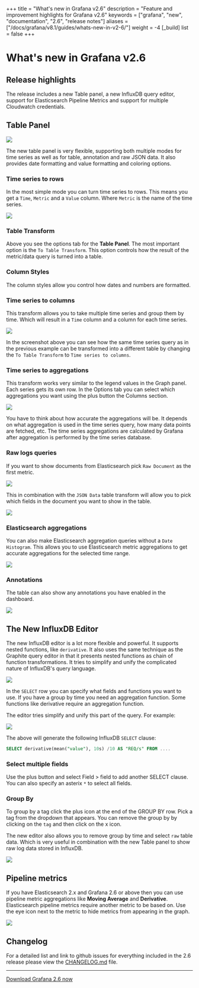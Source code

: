 +++
title = "What's new in Grafana v2.6"
description = "Feature and improvement highlights for Grafana v2.6"
keywords = ["grafana", "new", "documentation", "2.6", "release notes"]
aliases = ["/docs/grafana/v8.1/guides/whats-new-in-v2-6/"]
weight = -4
[_build]
list = false
+++

# What's new in Grafana v2.6

## Release highlights

The release includes a new Table panel, a new InfluxDB query editor, support for Elasticsearch Pipeline Metrics and
support for multiple Cloudwatch credentials.

## Table Panel

<img src="/assets/img/features/table-panel.png">

The new table panel is very flexible, supporting both multiple modes for time series as well as for
table, annotation and raw JSON data. It also provides date formatting and value formatting and coloring options.

### Time series to rows

In the most simple mode you can turn time series to rows. This means you get a `Time`, `Metric` and a `Value` column.
Where `Metric` is the name of the time series.

<img src="/static/img/docs/v2/table_ts_to_rows.png">

### Table Transform

Above you see the options tab for the **Table Panel**. The most important option is the `To Table Transform`.
This option controls how the result of the metric/data query is turned into a table.

### Column Styles

The column styles allow you control how dates and numbers are formatted.

### Time series to columns

This transform allows you to take multiple time series and group them by time. Which will result in a `Time` column
and a column for each time series.

<img src="/static/img/docs/v2/table_ts_to_columns.png">

In the screenshot above you can see how the same time series query as in the previous example can be transformed into
a different table by changing the `To Table Transform` to `Time series to columns`.

### Time series to aggregations

This transform works very similar to the legend values in the Graph panel. Each series gets its own row. In the Options
tab you can select which aggregations you want using the plus button the Columns section.

<img src="/static/img/docs/v2/table_ts_to_aggregations.png">

You have to think about how accurate the aggregations will be. It depends on what aggregation is used in the time series query,
how many data points are fetched, etc. The time series aggregations are calculated by Grafana after aggregation is performed
by the time series database.

### Raw logs queries

If you want to show documents from Elasticsearch pick `Raw Document` as the first metric.

<img src="/static/img/docs/v2/elastic_raw_doc.png">

This in combination with the `JSON Data` table transform will allow you to pick which fields in the document
you want to show in the table.

<img src="/static/img/docs/v2/table_json_data.png">

### Elasticsearch aggregations

You can also make Elasticsearch aggregation queries without a `Date Histogram`. This allows you to
use Elasticsearch metric aggregations to get accurate aggregations for the selected time range.

<img src="/static/img/docs/v2/elastic_aggregations.png">

### Annotations

The table can also show any annotations you have enabled in the dashboard.

<img src="/static/img/docs/v2/table_annotations.png">

## The New InfluxDB Editor

The new InfluxDB editor is a lot more flexible and powerful. It supports nested functions, like `derivative`.
It also uses the same technique as the Graphite query editor in that it presents nested functions as chain of function
transformations. It tries to simplify and unify the complicated nature of InfluxDB's query language.

<img src="/assets/img/blog/v2.6/influxdb_editor_v3.gif">

In the `SELECT` row you can specify what fields and functions you want to use. If you have a
group by time you need an aggregation function. Some functions like derivative require an aggregation function.

The editor tries simplify and unify this part of the query. For example:

![](/static/img/docs/influxdb/select_editor.png)

The above will generate the following InfluxDB `SELECT` clause:

```sql
SELECT derivative(mean("value"), 10s) /10 AS "REQ/s" FROM ....
```

### Select multiple fields

Use the plus button and select Field > field to add another SELECT clause. You can also
specify an asterix `*` to select all fields.

### Group By

To group by a tag click the plus icon at the end of the GROUP BY row. Pick a tag from the dropdown that appears.
You can remove the group by by clicking on the `tag` and then click on the x icon.

The new editor also allows you to remove group by time and select `raw` table data. Which is very useful
in combination with the new Table panel to show raw log data stored in InfluxDB.

<img src="/assets/img/blog/v2.6/table_influxdb_logs.png">

## Pipeline metrics

If you have Elasticsearch 2.x and Grafana 2.6 or above then you can use pipeline metric aggregations like
**Moving Average** and **Derivative**. Elasticsearch pipeline metrics require another metric to be based on. Use the eye icon next to the metric
to hide metrics from appearing in the graph.

![](/static/img/docs/elasticsearch/pipeline_metrics_editor.png)

## Changelog

For a detailed list and link to github issues for everything included in the 2.6 release please
view the [CHANGELOG.md](https://github.com/grafana/grafana/blob/master/CHANGELOG.md) file.

---

<a href="http://grafana.org/download">Download Grafana 2.6 now</a>
